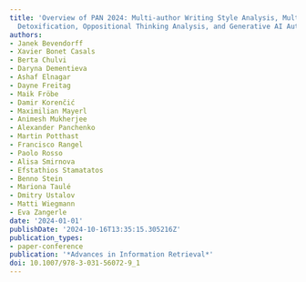 ```yaml
---
title: 'Overview of PAN 2024: Multi-author Writing Style Analysis, Multilingual Text
  Detoxification, Oppositional Thinking Analysis, and Generative AI Authorship Verification'
authors:
- Janek Bevendorff
- Xavier Bonet Casals
- Berta Chulvi
- Daryna Dementieva
- Ashaf Elnagar
- Dayne Freitag
- Maik Fröbe
- Damir Korenčić
- Maximilian Mayerl
- Animesh Mukherjee
- Alexander Panchenko
- Martin Potthast
- Francisco Rangel
- Paolo Rosso
- Alisa Smirnova
- Efstathios Stamatatos
- Benno Stein
- Mariona Taulé
- Dmitry Ustalov
- Matti Wiegmann
- Eva Zangerle
date: '2024-01-01'
publishDate: '2024-10-16T13:35:15.305216Z'
publication_types:
- paper-conference
publication: '*Advances in Information Retrieval*'
doi: 10.1007/978-3-031-56072-9_1
---
```

